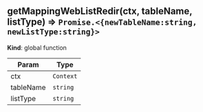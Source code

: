 <a name="getMappingWebListRedir"></a>

## getMappingWebListRedir(ctx, tableName, listType) ⇒ <code>Promise.&lt;{newTableName:string, newListType:string}&gt;</code>
**Kind**: global function  

| Param | Type |
| --- | --- |
| ctx | <code>Context</code> | 
| tableName | <code>string</code> | 
| listType | <code>string</code> | 

